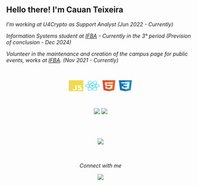  <h2>Hello there! I'm Cauan Teixeira</h2> 
 
 <p>
  <em> I'm working at U4Crypto as Support Analyst (Jun 2022 - Currently)
 </p>
  
  <p>
  Information Systems student at <a href="https://portal.ifba.edu.br/conquista">IFBA</a> - Currently in the 3° period (Prevision of conclusion - Dec 2024)
  </p>
  
  <p>
    Volunteer in the maintenance and creation of the campus page for public events, works at <a href="https://portal.ifba.edu.br/conquista">IFBA</a>. (Nov 2021 - Currently)
  </p> 
  
 <br>
 <div style="display: inline_block">
  <p align="center">
   
  <img align="center" alt="catiau-Js" height="30" width="40" src="https://raw.githubusercontent.com/devicons/devicon/master/icons/javascript/javascript-plain.svg">
  <img align="center" alt="catiau-React" height="30" width="40" src="https://raw.githubusercontent.com/devicons/devicon/master/icons/react/react-original.svg">
  <img align="center" alt="catiau-HTML" height="30" width="40" src="https://raw.githubusercontent.com/devicons/devicon/master/icons/html5/html5-original.svg">
  <img align="center" alt="catiau-CSS" height="30" width="40" src="https://raw.githubusercontent.com/devicons/devicon/master/icons/css3/css3-original.svg">
   
  </p>
</div>
<br>

<div align="center">
<p align="center">
  <a href="https://github.com/catiau"><img height="180em" src="https://github-readme-stats.vercel.app/api?username=catiau&show_icons=true&theme=tokyonight&include_all_commits=true&count_private=true&hide_border=true"/></a>
  <a href="https://github.com/catiau"><img height="180em" src="https://github-readme-stats.vercel.app/api/top-langs/?username=catiau&layout=compact&show_icons=true&hide_border=true&theme=tokyonight"/></a>
</p>
</div>

<br>
 
<p align="center">
  <br>
    <img src="https://github-profile-trophy.vercel.app/?username=catiau&row=1&hide_border=true&column=6&theme=tokyonight" />
  <br>
</p>

<br>
 <p align="center">
 Connect with me
</p>

<p align="center">
  <a href="https://www.linkedin.com/in/cauan-teixeira-2480a2210"/>
    <img src="https://img.shields.io/badge/LinkedIn-0077B5?style=for-the-badge&logo=linkedin&logoColor=white"/>
  </a>
</p>
 
  

